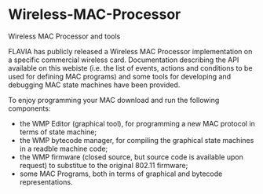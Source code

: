 Wireless-MAC-Processor
======================

Wireless MAC Processor and tools

FLAVIA has publicly released a Wireless MAC Processor implementation on a specific commercial wireless card. Documentation describing the API available on this webiste (i.e. the list of events, actions and conditions to be used for defining MAC programs) and some tools for developing and debugging MAC state machines have been provided.

To enjoy programming your MAC download and run the following components:
* the WMP Editor (graphical tool), for programming a new MAC protocol in terms of state machine;
* the WMP bytecode manager, for compiling the graphical state machines in a readble machine code;
* the WMP firmware (closed source, but source code is available upon request) to substitue to the original 802.11 firmware;
* some MAC Programs, both in terms of graphical and bytecode representations.
